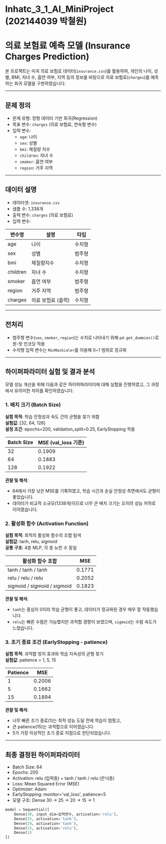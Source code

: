 # Inhatc_3_1_AI_MiniProject (202144039 박철원)
# 의료 보험료 예측 모델 (Insurance Charges Prediction)

본 프로젝트는 미국 의료 보험료 데이터(`insurance.csv`)를 활용하여, 개인의 나이, 성별, BMI, 자녀 수, 흡연 여부, 지역 등의 정보를 바탕으로 의료 보험료(`charges`)를 예측하는 회귀 모델을 구현하였습니다.

---

## 문제 정의

- 문제 유형: 정형 데이터 기반 회귀(Regression)
- 목표 변수: `charges` (의료 보험료, 연속형 변수)
- 입력 변수:
  - `age`: 나이
  - `sex`: 성별
  - `bmi`: 체질량 지수
  - `children`: 자녀 수
  - `smoker`: 흡연 여부
  - `region`: 거주 지역

---

## 데이터 설명

- 데이터셋: `insurance.csv`
- 샘플 수: 1,338개
- 출력 변수: `charges` (의료 보험료)
- 입력 변수:

| 변수명   | 설명               | 타입     |
|----------|--------------------|----------|
| age      | 나이               | 수치형   |
| sex      | 성별               | 범주형   |
| bmi      | 체질량지수         | 수치형   |
| children | 자녀 수            | 수치형   |
| smoker   | 흡연 여부          | 범주형   |
| region   | 거주 지역          | 범주형   |
| charges  | 의료 보험료 (출력) | 수치형   |

---

## 전처리

- 범주형 변수(`sex`, `smoker`, `region`)는 수치로 나타내기 위해 `pd.get_dummies()`로 원-핫 인코딩 적용 
- 수치형 입력 변수는 `MinMaxScaler`를 이용해 0~1 범위로 정규화

---

## 하이퍼파라미터 실험 및 결과 분석

모델 성능 개선을 위해 다음과 같은 하이퍼파라미터에 대해 실험을 진행하였고, 그 과정에서 유의미한 차이를 확인하였습니다.

### 1. 배치 크기 (Batch Size)

**실험 목적**: 학습 안정성과 속도 간의 균형을 찾기 위함  
**실험값**: [32, 64, 128]  
**설정 조건**: epochs=200, validation_split=0.25, EarlyStopping 적용

| Batch Size | MSE (val_loss 기준) |
|------------|---------------------|
| 32         | 0.1909              |
| 64         | 0.1883              |
| 128        | 0.1922              |

**관찰 및 해석**:  
- 64에서 가장 낮은 MSE를 기록하였고, 학습 시간과 손실 안정성 측면에서도 균형이 좋았습니다.  
- 데이터가 비교적 소규모(1338개)이므로 너무 큰 배치 크기는 오히려 성능 저하로 이어졌습니다.



### 2. 활성화 함수 (Activation Function)

**실험 목적**: 최적의 활성화 함수의 조합 탐색  
**실험값**: tanh, relu, sigmoid  
**공통 구조**: 4층 MLP, 각 층 뉴런 수 동일

| 활성화 함수 조합       | MSE     |
|------------------------|---------|
| tanh / tanh / tanh     | 0.1771  |
| relu / relu / relu     | 0.2052  |
| sigmoid / sigmoid / sigmoid | 0.1823 |

**관찰 및 해석**:  
- `tanh`는 중심이 0이라 학습 균형이 좋고, 데이터가 정규화된 경우 매우 잘 작동했습니다.  
- `relu`는 빠른 수렴은 가능했지만 과적합 경향이 보였으며, `sigmoid`는 수렴 속도가 느렸습니다.



### 3. 조기 종료 조건 (EarlyStopping - patience)

**실험 목적**: 과적합 방지 효과와 학습 지속성의 균형 찾기  
**실험값**: patience = 1, 5, 15

| Patience | MSE     |
|----------|---------|
| 1        | 0.2006  |
| 5        | 0.1662  |
| 15       | 0.1894  |

**관찰 및 해석**:  
- 너무 빠른 조기 종료(1)는 최적 성능 도달 전에 학습이 멈췄고,  
- 큰 patience(15)는 과적합으로 이어졌습니다.  
- 5가 가장 이상적인 조기 종료 지점으로 판단되었습니다.

---

## 최종 결정된 하이퍼파라미터

- Batch Size: 64
- Epochs: 200
- Activation: relu (입력층) + tanh / tanh / relu (은닉층)
- Loss: Mean Squared Error (MSE)
- Optimizer: Adam
- EarlyStopping: monitor='val_loss', patience=5
- 모델 구조: Dense 30 → 25 → 20 → 15 → 1



```python
model = Sequential([
    Dense(30, input_dim=입력변수, activation='relu'),
    Dense(25, activation='tanh'),
    Dense(20, activation='tanh'),
    Dense(15, activation='relu'),
    Dense(1)
])
